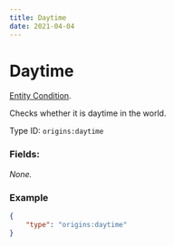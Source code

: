 ```yaml
---
title: Daytime
date: 2021-04-04
---
```

# Daytime

[Entity Condition](../entity_conditions.md).

Checks whether it is daytime in the world.

Type ID: `origins:daytime`

### Fields:

_None._

### Example
```json
{
    "type": "origins:daytime"
}
```